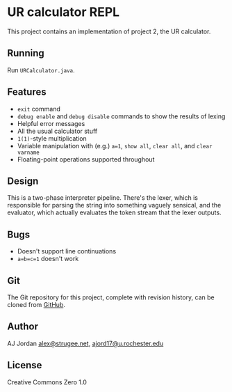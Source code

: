 # UR calculator REPL

<!-- You can see this README rendered _much_ nicer online: https://github.com/strugee/csc-172-labs/blob/master/project2/README.md -->

This project contains an implementation of project 2, the UR calculator.

## Running

Run `URCalculator.java`.

## Features

* `exit` command
* `debug enable` and `debug disable` commands to show the results of lexing
* Helpful error messages
* All the usual calculator stuff
* `1(1)`-style multiplication
* Variable manipulation with (e.g.) `a=1`, `show all`, `clear all`, and `clear varname`
* Floating-point operations supported throughout

## Design

This is a two-phase interpreter pipeline. There's the lexer, which is responsible for parsing the string into something vaguely sensical, and the evaluator, which actually evaluates the token stream that the lexer outputs.

## Bugs

* Doesn't support line continuations
* `a=b=c=1` doesn't work

## Git

The Git repository for this project, complete with revision history, can be cloned from [GitHub](https://github.com/strugee/csc-172-labs).

## Author

AJ Jordan <alex@strugee.net>, <ajord17@u.rochester.edu>

## License

Creative Commons Zero 1.0